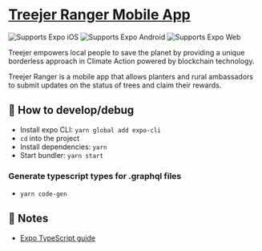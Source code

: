 # [Treejer Ranger Mobile App](https://treejer.com/)

<p>
  <!-- iOS -->
  <img alt="Supports Expo iOS" longdesc="Supports Expo iOS" src="https://img.shields.io/badge/iOS-4630EB.svg?style=flat-square&logo=APPLE&labelColor=999999&logoColor=fff" />
  <!-- Android -->
  <img alt="Supports Expo Android" longdesc="Supports Expo Android" src="https://img.shields.io/badge/Android-4630EB.svg?style=flat-square&logo=ANDROID&labelColor=A4C639&logoColor=fff" />
  <!-- Web -->
  <img alt="Supports Expo Web" longdesc="Supports Expo Web" src="https://img.shields.io/badge/web-4630EB.svg?style=flat-square&logo=GOOGLE-CHROME&labelColor=4285F4&logoColor=fff" />
</p>

Treejer empowers local people to save the planet by providing a unique borderless approach in Climate Action powered by blockchain technology.

Treejer Ranger is a mobile app that allows planters and rural ambassadors to submit updates on the status of trees and claim their rewards.

## 🚀 How to develop/debug

- Install expo CLI: `yarn global add expo-cli`
- `cd` into the project
- Install dependencies: `yarn`
- Start bundler: `yarn start`

### Generate typescript types for .graphql files

- `yarn code-gen`

## 📝 Notes

- [Expo TypeScript guide](https://docs.expo.io/versions/latest/guides/typescript/)

